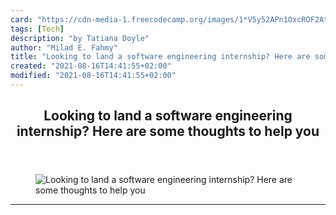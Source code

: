 ```yaml
---
card: "https://cdn-media-1.freecodecamp.org/images/1*V5y52APn1OxcROF2AtgGaQ.png"
tags: [Tech]
description: "by Tatiana Doyle"
author: "Milad E. Fahmy"
title: "Looking to land a software engineering internship? Here are some thoughts to help you"
created: "2021-08-16T14:41:55+02:00"
modified: "2021-08-16T14:41:55+02:00"
---
```

<div class="site-wrapper">
<main id="site-main" class="site-main outer">
<div class="inner">
<article class="post-full post tag-tech tag-startup tag-self-improvement tag-life-lessons tag-web-development ">
<header class="post-full-header">
<h1 class="post-full-title">Looking to land a software engineering internship? Here are some thoughts to help you</h1>
</header>
<figure class="post-full-image">
<picture>
<source media="(max-width: 700px)" sizes="1px" srcset="data:image/gif;base64,R0lGODlhAQABAIAAAAAAAP///yH5BAEAAAAALAAAAAABAAEAAAIBRAA7 1w">
<source media="(min-width: 701px)" sizes="(max-width: 800px) 400px,
(max-width: 1170px) 700px,
1400px" srcset="https://cdn-media-1.freecodecamp.org/images/1*V5y52APn1OxcROF2AtgGaQ.png 300w,
https://cdn-media-1.freecodecamp.org/images/1*V5y52APn1OxcROF2AtgGaQ.png 600w,
https://cdn-media-1.freecodecamp.org/images/1*V5y52APn1OxcROF2AtgGaQ.png 1000w,
https://cdn-media-1.freecodecamp.org/images/1*V5y52APn1OxcROF2AtgGaQ.png 2000w">
<img onerror="this.style.display='none'" src="https://cdn-media-1.freecodecamp.org/images/1*V5y52APn1OxcROF2AtgGaQ.png" alt="Looking to land a software engineering internship? Here are some thoughts to help you">
</picture>
</figure>
<section class="post-full-content">
<div class="post-content medium-migrated-article">
</div>
<hr>
</section>
</article>
</div>
</main>
</div>
<!-- Google Tag Manager (noscript) -->
<!-- End Google Tag Manager (noscript) -->
